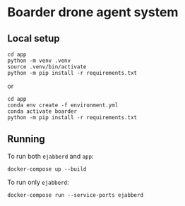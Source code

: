 # Boarder drone agent system

## Local setup

```shell
cd app
python -m venv .venv
source .venv/bin/activate
python -m pip install -r requirements.txt
```

or

```shell
cd app
conda env create -f environment.yml
conda activate boarder
python -m pip install -r requirements.txt
```

## Running

To run both `ejabberd` and `app`:

```shell
docker-compose up --build
```

To run only `ejabberd`:

```shell
docker-compose run --service-ports ejabberd
```
